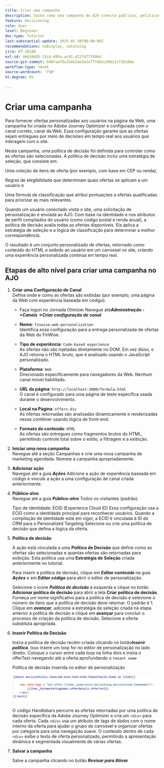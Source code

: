 ```yaml
---
title: Criar uma campanha
description: Saiba como uma campanha do AJO conecta públicos, políticas de decisão e canais para fornecer ofertas personalizadas no momento certo nos pontos de contato do cliente.
feature: Decisioning
role: User
level: Beginner
doc-type: Tutorial
last-substantial-update: 2025-05-30T00:00:00Z
recommendations: noDisplay, noCatalog
jira: KT-18188
exl-id: deb16dd5-23cd-495a-ac91-d22fd77f49bd
source-git-commit: 640faaf9a316b2ab3e2e7774b2c30612cf1b1dbe
workflow-type: tm+mt
source-wordcount: '710'
ht-degree: 0%

---
```


# Criar uma campanha

Para fornecer ofertas personalizadas aos usuários na página da Web, uma campanha foi criada no Adobe Journey Optimizer e configurada com o canal correto, canal da Web. Essa configuração garante que as ofertas sejam entregues por meio de decisões em tempo real aos usuários que interagem com o site.

Nesta campanha, uma política de decisão foi definida para controlar como as ofertas são selecionadas. A política de decisão inclui uma estratégia de seleção, que consiste em:

Uma coleção de itens de oferta (por exemplo, com base em CEP ou renda),

Regras de elegibilidade que determinam quais ofertas se aplicam a um usuário e

Uma fórmula de classificação que atribui pontuações a ofertas qualificadas para priorizar as mais relevantes.

Quando um usuário conectado visita o site, uma solicitação de personalização é enviada ao AJO. Com base na identidade e nos atributos de perfil compilados do usuário (como código postal e renda anual), a política de decisão avalia todas as ofertas disponíveis. Ela aplica a estratégia de seleção e a lógica de classificação para determinar a melhor correspondência.

O resultado é um conjunto personalizado de ofertas, retornado como conteúdo do HTML e exibido ao usuário em um carrossel no site, criando uma experiência personalizada contínua em tempo real.


## Etapas de alto nível para criar uma campanha no AJO

1. **Criar uma Configuração de Canal**\
   Defina onde e como as ofertas são exibidas (por exemplo, uma página da Web com experiência baseada em código).
   - Faça logon no Jornada Otimizer
Navegue até _&#x200B;**Administração ->Canais ->Criar configuração de canal**&#x200B;_
   - **Nome**: `finwise-web-personalization`\
     Identifica essa configuração para a entrega personalizada de ofertas da Web do FinWise.

   - **Tipo de experiência**: `Code-based experience`\
     As ofertas não são injetadas diretamente no DOM. Em vez disso, o AJO retorna o HTML bruto, que é analisado usando o JavaScript personalizado.

   - **Plataforma**: `Web`\
     Direcionado especificamente para navegadores da Web. Nenhum canal móvel habilitado.


   - **URL da página**: `http://localhost:3000/formula.html`\
     O canal é configurado para uma página de teste específica usada durante o desenvolvimento.

   - **Local na Página**: `offers-div`\
     As ofertas retornadas são analisadas dinamicamente e renderizadas nesse contêiner usando lógica de front-end.

   - **Formato do conteúdo**: `HTML`\
     As ofertas são entregues como fragmentos brutos do HTML, permitindo controle total sobre o estilo, a filtragem e a exibição.


2. **Iniciar uma nova campanha**\
   Navegue até a seção Campanhas e crie uma nova campanha de marketing agendada. Nomeie a campanha apropriadamente.


3. **Adicionar ação**\
   Navegue até a guia _&#x200B;**Ações**&#x200B;_
Adicione a ação de experiência baseada em código e vincule a ação a uma configuração de canal criada anteriormente.



4. **Público-alvo**\
   Navegue até a guia _&#x200B;**Público-alvo**&#x200B;_
Todos os visitantes (padrão).

   Tipo de identidade: ECID (Experience Cloud ID)
Essa configuração usa a ECID como a identidade principal para reconhecer usuários. Quando a compilação de identidade está em vigor, a ECID é vinculada à ID do CRM para o Personalized Targeting Selecione ou crie uma política de decisão que defina a lógica da oferta.

5. **Política de decisão**


   A ação está vinculada a uma **Política de Decisão** que define como as ofertas são selecionadas e quantas ofertas são retornadas para exibição. Esta política usa uma **Estratégia de Seleção** criada anteriormente no tutorial.

   Para inserir a política de decisão, clique em **_Editar conteúdo_** na guia _&#x200B;**Ações**&#x200B;_ e em **_Editar código_** para abrir o editor de personalização.

   Selecione o ícone _&#x200B;**Política de decisão**&#x200B;_ à esquerda e clique no botão **Adicionar política de decisão** para abrir a tela **Criar política de decisão**. Forneça um nome significativo para a política de decisão e selecione o número de itens que a política de decisão deve retornar. O padrão é 1.
Clique em **_avançar_**, adicione a estratégia de seleção criada na etapa anterior à política de decisão e clique em **avançar** para concluir o processo de criação da política de decisão. Selecione a oferta substituta apropriada.

6. **Inserir Política de Decisão**

   Insira a política de decisão recém-criada clicando no botão _&#x200B;**Inserir política**&#x200B;_. Isso insere um loop for no editor de personalização no lado direito.
Coloque o cursor entre cada loop na linha dois e insira o offerText navegando até a oferta aprofundando o `tenant name`

   Política de decisão inserida no editor de personalização

   ![editor-personalização](assets/personalization-editor.png)



   O código Handlebars percorre as ofertas retornadas por uma política de decisão específica da Adobe Journey Optimizer e cria um `<div>` para cada oferta. Cada `<div>` usa um atributo de tags de dados com o nome interno da oferta para ajudar o grupo do carrossel e organizar ofertas por categoria para uma navegação suave. O conteúdo dentro de cada `<div>` exibe o texto de oferta personalizado, permitindo a apresentação dinâmica e segmentada visualmente de várias ofertas.

7. **Salvar a campanha**

   Salve a campanha clicando no botão _&#x200B;**Revisar para Ativar**&#x200B;_


